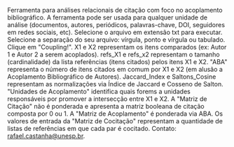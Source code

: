 Ferramenta para análises relacionais de citação com foco no acoplamento bibliográfico.
A ferramenta pode ser usada para qualquer unidade de análise (documentos, autores, periódicos, palavras-chave, DOI, seguidores em redes sociais, etc).
Selecione o arquivo em extensão txt para executar.
Selecione a separação do seu arquivo: vírgula, ponto e vírgula ou tabulado.
Clique em "Coupling!".
X1 e X2 representam os itens comparados (ex: Autor 1 e Autor 2 a serem acoplados).
refs_X1 e refs_x2 representam o tamanho (cardinalidade) da lista referências (itens citados) pelos itens X1 e X2.
"ABA" representa o número de itens citados em comum por X1 e X2 (em alusão a Acoplamento Bibliográfico de Autores).
Jaccard_Index e Saltons_Cosine representam as normalizações via Índice de Jaccard e Cosseno de Salton.
"Unidades de Acoplamento" identifica quais forems a unidades responsáveis por promover a intersecção entre X1 e X2.
A "Matriz de Citação" não é ponderada e apresenta a matriz booleana de citação composta por 0 ou 1.
A "Matriz de Acoplamento" é ponderada via ABA.
Os valores de entrada da "Matriz de Cocitação" representam a quantidade de listas de referências em que cada par é cocitado.
Contato: rafael.castanha@unesp.br.
